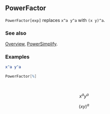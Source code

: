 ## PowerFactor

`PowerFactor[exp]` replaces `x^a y^a` with `(x y)^a`.

### See also

[Overview](Extra/FeynCalc.md), [PowerSimplify](PowerSimplify.md).

### Examples

```mathematica
x^a y^a 
 
PowerFactor[%] 
  
 

```

$$x^a y^a$$

$$(x y)^a$$